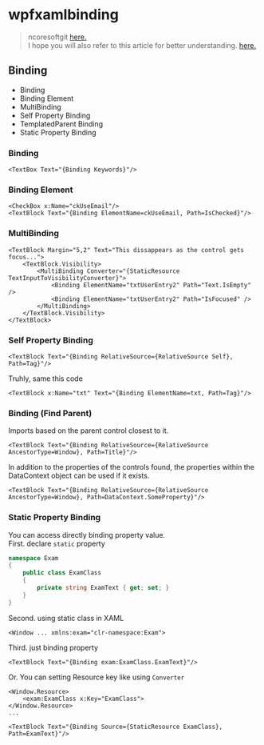 # wpfxamlbinding
> ncoresoftgit [here.](https://github.com/ncoresoftsource/ncoresoftgit)   
I hope you will also refer to this article for better understanding. [here.](https://github.com/ncoresoftsource/trigger)
## Binding
- Binding
- Binding Element
- MultiBinding
- Self Property Binding
- TemplatedParent Binding
- Static Property Binding
### Binding

```xaml
<TextBox Text="{Binding Keywords}"/>
```

### Binding Element
```xaml
<CheckBox x:Name="ckUseEmail"/>
<TextBlock Text="{Binding ElementName=ckUseEmail, Path=IsChecked}"/>
```
### MultiBinding
```xaml
<TextBlock Margin="5,2" Text="This dissappears as the control gets focus...">
    <TextBlock.Visibility>
        <MultiBinding Converter="{StaticResource TextInputToVisibilityConverter}">
            <Binding ElementName="txtUserEntry2" Path="Text.IsEmpty" />
            <Binding ElementName="txtUserEntry2" Path="IsFocused" />
        </MultiBinding>
    </TextBlock.Visibility>
</TextBlock>
```
### Self Property Binding
```xaml
<TextBlock Text="{Binding RelativeSource={RelativeSource Self}, Path=Tag}"/>
```
Truhly, same this code
```xaml
<TextBlock x:Name="txt" Text="{Binding ElementName=txt, Path=Tag}"/>
```

### Binding (Find Parent)
Imports based on the parent control closest to it.
```xaml
<TextBlock Text="{Binding RelativeSource={RelativeSource AncestorType=Window}, Path=Title}"/>
```
In addition to the properties of the controls found, the properties within the DataContext object can be used if it exists.
```xaml
<TextBlock Text="{Binding RelativeSource={RelativeSource AncestorType=Window}, Path=DataContext.SomeProperty}"/>
```

### Static Property Binding
You can access directly binding property value.   
First. declare `static` property
```csharp
namespace Exam
{
    public class ExamClass
    {
        private string ExamText { get; set; }
    }
}
```

Second. using static class in XAML
```xaml
<Window ... xmlns:exam="clr-namespace:Exam">
```

Third. just binding property
```xaml
<TextBlock Text="{Binding exam:ExamClass.ExamText}"/>
```

Or. You can setting Resource key like using `Converter`
```xaml
<Window.Resource>
    <exam:ExamClass x:Key="ExamClass">
</Window.Resource>
...

<TextBlock Text="{Binding Source={StaticResource ExamClass}, Path=ExamText}"/>
```